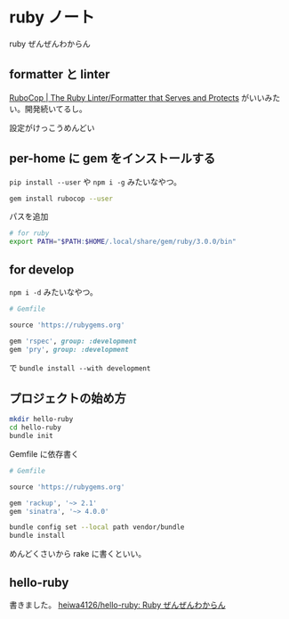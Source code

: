 # ruby ノート

ruby ぜんぜんわからん

## formatter と linter

[RuboCop | The Ruby Linter/Formatter that Serves and Protects](https://rubocop.org/)
がいいみたい。開発続いてるし。

設定がけっこうめんどい

## per-home に gem をインストールする

`pip install --user` や `npm i -g` みたいなやつ。

```sh
gem install rubocop --user
```

パスを追加

```sh
# for ruby
export PATH="$PATH:$HOME/.local/share/gem/ruby/3.0.0/bin"
```

## for develop

`npm i -d` みたいなやつ。

```ruby
# Gemfile

source 'https://rubygems.org'

gem 'rspec', group: :development
gem 'pry', group: :development
```

で `bundle install --with development`

## プロジェクトの始め方

```sh
mkdir hello-ruby
cd hello-ruby
bundle init
```

Gemfile に依存書く

```ruby
# Gemfile

source 'https://rubygems.org'

gem 'rackup', '~> 2.1'
gem 'sinatra', '~> 4.0.0'
```

```sh
bundle config set --local path vendor/bundle
bundle install
```

めんどくさいから rake に書くといい。

## hello-ruby

書きました。
[heiwa4126/hello-ruby: Ruby ぜんぜんわからん](https://github.com/heiwa4126/hello-ruby)
